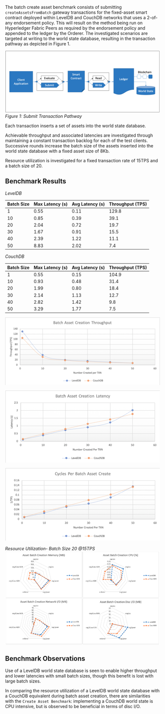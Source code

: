 The batch create asset benchmark consists of submitting `createAssetsFromBatch` gateway transactions for the fixed-asset smart contract deployed within LevelDB and CouchDB networks that uses a 2-of-any endorsement policy. This will result on the method being run on Hyperledger Fabric Peers as required by the endorsement policy and appended to the ledger by the Orderer. The investigated scenarios are targeted at writing to the world state database, resulting in the transaction pathway as depicted in Figure 1.

![submit contract batch create pathway](../../../../diagrams/TransactionRoute_Submit.png)*Figure 1: Submit Transaction Pathway*

Each transaction inserts a set of assets into the world state database.

Achievable throughput and associated latencies are investigated through maintaining a constant transaction backlog for each of the test clients. Successive rounds increase the batch size of the assets inserted into the world state database with a fixed asset size of 8Kb.

Resource utilization is investigated for a fixed transaction rate of 15TPS and a batch size of 20.

## Benchmark Results
*LevelDB*

| Batch Size | Max Latency (s) | Avg Latency (s) | Throughput (TPS) |
| ---------- | --------------- | --------------- | ---------------- |
| 1 | 0.55 | 0.11 | 129.8 |
| 10 | 0.85 | 0.39 | 39.1 |
| 20 | 2.04 | 0.72 | 19.7 |
| 30 | 1.67 | 0.91 | 15.5 |
| 40 | 2.39 | 1.22 | 11.1 |
| 50 | 8.83 | 2.02 | 7.4 |

*CouchDB*

| Batch Size | Max Latency (s) | Avg Latency (s) | Throughput (TPS) |
| ---------- | --------------- | --------------- | ---------------- |
| 1 | 0.55 | 0.15 | 104.9 |
| 10 | 0.93 | 0.48 | 31.4 |
| 20 | 1.99 | 0.80 | 18.4 |
| 30 | 2.14 | 1.13 | 12.7 |
| 40 | 2.82 | 1.42 | 9.8 |
| 50 | 3.29 | 1.77 | 7.5 |

![batch submit fabric tps performance](../../../../charts/1.4.0/nodeJS/nodeSDK/createAssetBatch/CreateAssetBatchTPS.png)

![batch submit fabric latency performance](../../../../charts/1.4.0/nodeJS/nodeSDK/createAssetBatch/CreateAssetBatchLatency.png)

![batch submit fabric cycles performance](../../../../charts/1.4.0/nodeJS/nodeSDK/createAssetBatch/CreateAssetBatchCycles.png)

*Resource Utilization- Batch Size 20 @15TPS*
![batch submit fabric resource utilization](../../../../charts/1.4.0/nodeJS/nodeSDK/createAssetBatch/CreateAssetBatchRadar.png)

## Benchmark Observations
Use of a LevelDB world state database is seen to enable higher throughput and lower latencies with small batch sizes, though this benefit is lost with large batch sizes.

In comparing the resource utilization of a LevelDB world state database with a CouchDB equivalent during batch asset creation, there are similarities with the `Create Asset Benchmark`: implementing a CouchDB world state is CPU intensive, but is observed to be beneficial in terms of disc I/O.